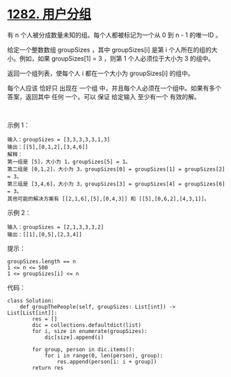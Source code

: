 # [1282. 用户分组](https://leetcode.cn/problems/group-the-people-given-the-group-size-they-belong-to/)

有 n 个人被分成数量未知的组。每个人都被标记为一个从 0 到 n - 1 的唯一ID 。

给定一个整数数组 groupSizes ，其中 groupSizes[i] 是第 i 个人所在的组的大小。例如，如果 groupSizes[1] = 3 ，则第 1 个人必须位于大小为 3 的组中。

返回一个组列表，使每个人 i 都在一个大小为 groupSizes[i] 的组中。

每个人应该 恰好只 出现在 一个组 中，并且每个人必须在一个组中。如果有多个答案，返回其中 任何 一个。可以 保证 给定输入 至少有一个 有效的解。

 

示例 1：
```
输入：groupSizes = [3,3,3,3,3,1,3]
输出：[[5],[0,1,2],[3,4,6]]
解释：
第一组是 [5]，大小为 1，groupSizes[5] = 1。
第二组是 [0,1,2]，大小为 3，groupSizes[0] = groupSizes[1] = groupSizes[2] = 3。
第三组是 [3,4,6]，大小为 3，groupSizes[3] = groupSizes[4] = groupSizes[6] = 3。 
其他可能的解决方案有 [[2,1,6],[5],[0,4,3]] 和 [[5],[0,6,2],[4,3,1]]。
```
示例 2：
```
输入：groupSizes = [2,1,3,3,3,2]
输出：[[1],[0,5],[2,3,4]]
```

提示：
```
groupSizes.length == n
1 <= n <= 500
1 <= groupSizes[i] <= n
```

代码：
```python3
class Solution:
    def groupThePeople(self, groupSizes: List[int]) -> List[List[int]]:
        res = []
        dic = collections.defaultdict(list)
        for i, size in enumerate(groupSizes):
            dic[size].append(i)
        
        for group, person in dic.items():
            for i in range(0, len(person), group):
                res.append(person[i: i + group])
        return res
```